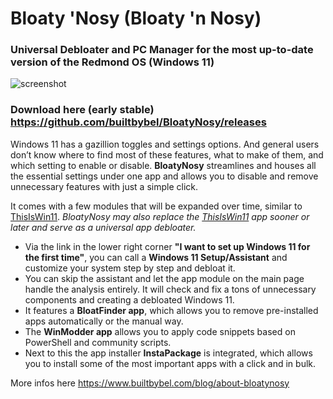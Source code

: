 # Bloaty 'Nosy (Bloaty 'n Nosy)
### Universal Debloater and PC Manager for the most up-to-date version of the Redmond OS (Windows 11)

![screenshot](https://github.com/builtbybel/BloatyNosy/blob/main/assets/bloatynosy.png?raw=true)

### Download here (early stable) https://github.com/builtbybel/BloatyNosy/releases

Windows 11 has a gazillion toggles and settings options. And general users don’t know where to find most of these features, what to make of them, and which setting to enable or disable. **BloatyNosy** streamlines and houses all the essential settings under one app and allows you to disable and remove unnecessary features with just a simple click. 

It comes with a few modules that will be expanded over time, similar to [ThisIsWin11](https://github.com/builtbybel/ThisIsWin11). 
_BloatyNosy may also replace the [ThisIsWin11](https://github.com/builtbybel/ThisIsWin11) app sooner or later and serve as a universal app debloater._

- Via the link in the lower right corner **"I want to set up Windows 11 for the first time"**, you can call a **Windows 11 Setup/Assistant** and customize your system step by step and debloat it.
- You can skip the assistant and let the app module on the main page handle the analysis entirely. It will check and fix a tons of unnecessary components and creating a debloated Windows 11.
- It features a **BloatFinder app**, which allows you to remove pre-installed apps automatically or the manual way. 
- The **WinModder app** allows you to apply code snippets based on PowerShell and community scripts.
- Next to this the app installer **InstaPackage** is integrated, which allows you to install some of the most important apps with a click and in bulk.





More infos here https://www.builtbybel.com/blog/about-bloatynosy
